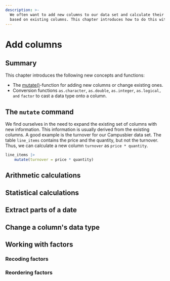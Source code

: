 ```yaml
---
description: >-
  We often want to add new columns to our data set and calculate their value
  based on existing columns. This chapter introduces how to do this with dplyr.
---
```


# Add columns

## Summary

This chapter introduces the following new concepts and functions:

* The [mutate()](https://dplyr.tidyverse.org/reference/mutate.html)-function for adding new columns or change existing ones.
* Conversion functions `as.character`, `as.double`, `as.integer`, `as.logical, and` `factor` to cast a data type onto a column.

## The `mutate` command

We find ourselves in the need to expand the existing set of columns with new information. This information is usually derived from the existing columns. A good example is the turnover for our Campusbier data set. The table `line_items` contains the price and the quantity, but not the turnover. Thus, we can calculate a new column `turnover` as `price * quantity`.

```r
line_items |>
    mutate(turnover = price * quantity)
```

## Arithmetic calculations

## Statistical calculations

## Extract parts of a date

## Change a column's data type

## Working with factors

### Recoding factors

### Reordering factors
